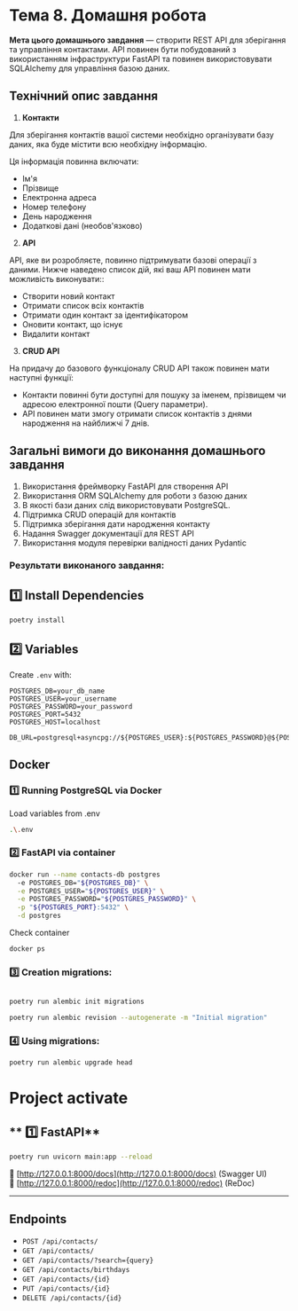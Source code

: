 # Тема 8. Домашня робота

**Мета цього домашнього завдання** — створити REST API для зберігання та
управління контактами. API повинен бути побудований з використанням
інфраструктури FastAPI та повинен використовувати SQLAlchemy для управління
базою даних.

## Технічний опис завдання

1. **Контакти**

Для зберігання контактів вашої системи необхідно організувати базу даних, яка
буде містити всю необхідну інформацію.

Ця інформація повинна включати:

- Ім'я
- Прізвище
- Електронна адреса
- Номер телефону
- День народження
- Додаткові дані (необов'язково)

2. **API**

API, яке ви розробляєте, повинно підтримувати базові операції з даними. Нижче
наведено список дій, які ваш API повинен мати можливість виконувати::

- Створити новий контакт
- Отримати список всіх контактів
- Отримати один контакт за ідентифікатором
- Оновити контакт, що існує
- Видалити контакт

3. **CRUD API**

На придачу до базового функціоналу CRUD API також повинен мати наступні функції:

- Контакти повинні бути доступні для пошуку за іменем, прізвищем чи адресою
  електронної пошти (Query параметри).
- API повинен мати змогу отримати список контактів з днями народження на
  найближчі 7 днів.

## Загальні вимоги до виконання домашнього завдання

1. Використання фреймворку FastAPI для створення API
2. Використання ORM SQLAlchemy для роботи з базою даних
3. В якості бази даних слід використовувати PostgreSQL.
4. Підтримка CRUD операцій для контактів
5. Підтримка зберігання дати народження контакту
6. Надання Swagger документації для REST API
7. Використання модуля перевірки валідності даних Pydantic

### Результати виконаного завдання:

## 1️⃣ Install Dependencies  

```bash
poetry install
```

## 2️⃣ Variables

Create `.env` with:

```env
POSTGRES_DB=your_db_name
POSTGRES_USER=your_username
POSTGRES_PASSWORD=your_password
POSTGRES_PORT=5432
POSTGRES_HOST=localhost

DB_URL=postgresql+asyncpg://${POSTGRES_USER}:${POSTGRES_PASSWORD}@${POSTGRES_HOST}:${POSTGRES_PORT}/${POSTGRES_DB}
```

## Docker
### 1️⃣ Running PostgreSQL via Docker

Load variables from .env 
```bash
.\.env
```

### 2️⃣ FastAPI via container
```bash
docker run --name contacts-db postgres
  -e POSTGRES_DB="${POSTGRES_DB}" \
  -e POSTGRES_USER="${POSTGRES_USER}" \
  -e POSTGRES_PASSWORD="${POSTGRES_PASSWORD}" \
  -p "${POSTGRES_PORT}:5432" \
  -d postgres
```

Check container
```bash
docker ps
```

### 3️⃣ Creation migrations:
```bash

poetry run alembic init migrations

poetry run alembic revision --autogenerate -m "Initial migration"
```

### 4️⃣ Using migrations:
```bash
poetry run alembic upgrade head
```

# **Project activate**

## ** 1️⃣ FastAPI**

```bash
poetry run uvicorn main:app --reload
```

🔗 [http://127.0.0.1:8000/docs](http://127.0.0.1:8000/docs) (Swagger UI)  
🔗 [http://127.0.0.1:8000/redoc](http://127.0.0.1:8000/redoc) (ReDoc)

---

## Endpoints

- `POST /api/contacts/` 
- `GET /api/contacts/` 
- `GET /api/contacts/?search={query}` 
- `GET /api/contacts/birthdays` 
- `GET /api/contacts/{id}` 
- `PUT /api/contacts/{id}` 
- `DELETE /api/contacts/{id}`
